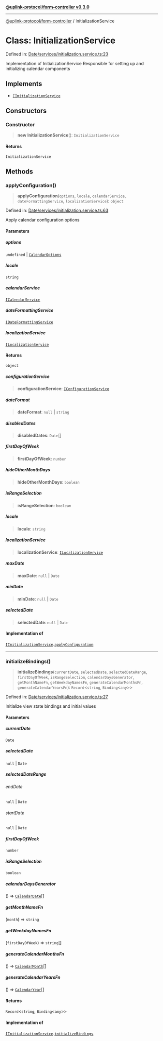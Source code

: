 [**@uplink-protocol/form-controller v0.3.0**](../README.md)

***

[@uplink-protocol/form-controller](../globals.md) / InitializationService

# Class: InitializationService

Defined in: [Date/services/initialization.service.ts:23](https://github.com/jmkcoder/uplink-protocol-calendar/blob/c7c94af75a3a7e438811c9ee3008f982792d2fb8/src/Date/services/initialization.service.ts#L23)

Implementation of InitializationService
Responsible for setting up and initializing calendar components

## Implements

- [`IInitializationService`](../interfaces/IInitializationService.md)

## Constructors

### Constructor

> **new InitializationService**(): `InitializationService`

#### Returns

`InitializationService`

## Methods

### applyConfiguration()

> **applyConfiguration**(`options`, `locale`, `calendarService`, `dateFormattingService`, `localizationService`): `object`

Defined in: [Date/services/initialization.service.ts:63](https://github.com/jmkcoder/uplink-protocol-calendar/blob/c7c94af75a3a7e438811c9ee3008f982792d2fb8/src/Date/services/initialization.service.ts#L63)

Apply calendar configuration options

#### Parameters

##### options

`undefined` | [`CalendarOptions`](../interfaces/CalendarOptions.md)

##### locale

`string`

##### calendarService

[`ICalendarService`](../interfaces/ICalendarService.md)

##### dateFormattingService

[`IDateFormattingService`](../interfaces/IDateFormattingService.md)

##### localizationService

[`ILocalizationService`](../interfaces/ILocalizationService.md)

#### Returns

`object`

##### configurationService

> **configurationService**: [`IConfigurationService`](../interfaces/IConfigurationService.md)

##### dateFormat

> **dateFormat**: `null` \| `string`

##### disabledDates

> **disabledDates**: `Date`[]

##### firstDayOfWeek

> **firstDayOfWeek**: `number`

##### hideOtherMonthDays

> **hideOtherMonthDays**: `boolean`

##### isRangeSelection

> **isRangeSelection**: `boolean`

##### locale

> **locale**: `string`

##### localizationService

> **localizationService**: [`ILocalizationService`](../interfaces/ILocalizationService.md)

##### maxDate

> **maxDate**: `null` \| `Date`

##### minDate

> **minDate**: `null` \| `Date`

##### selectedDate

> **selectedDate**: `null` \| `Date`

#### Implementation of

[`IInitializationService`](../interfaces/IInitializationService.md).[`applyConfiguration`](../interfaces/IInitializationService.md#applyconfiguration)

***

### initializeBindings()

> **initializeBindings**(`currentDate`, `selectedDate`, `selectedDateRange`, `firstDayOfWeek`, `isRangeSelection`, `calendarDaysGenerator`, `getMonthNameFn`, `getWeekdayNamesFn`, `generateCalendarMonthsFn`, `generateCalendarYearsFn`): `Record`\<`string`, `Binding`\<`any`\>\>

Defined in: [Date/services/initialization.service.ts:27](https://github.com/jmkcoder/uplink-protocol-calendar/blob/c7c94af75a3a7e438811c9ee3008f982792d2fb8/src/Date/services/initialization.service.ts#L27)

Initialize view state bindings and initial values

#### Parameters

##### currentDate

`Date`

##### selectedDate

`null` | `Date`

##### selectedDateRange

###### endDate

`null` \| `Date`

###### startDate

`null` \| `Date`

##### firstDayOfWeek

`number`

##### isRangeSelection

`boolean`

##### calendarDaysGenerator

() => [`CalendarDate`](../interfaces/CalendarDate.md)[]

##### getMonthNameFn

(`month`) => `string`

##### getWeekdayNamesFn

(`firstDayOfWeek`) => `string`[]

##### generateCalendarMonthsFn

() => [`CalendarMonth`](../interfaces/CalendarMonth.md)[]

##### generateCalendarYearsFn

() => [`CalendarYear`](../interfaces/CalendarYear.md)[]

#### Returns

`Record`\<`string`, `Binding`\<`any`\>\>

#### Implementation of

[`IInitializationService`](../interfaces/IInitializationService.md).[`initializeBindings`](../interfaces/IInitializationService.md#initializebindings)
